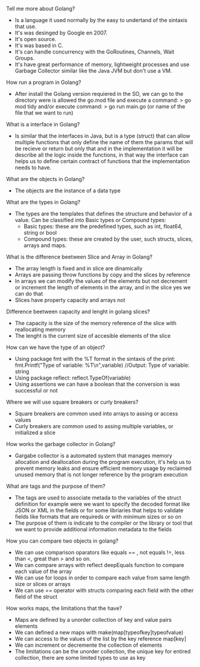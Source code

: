 Tell me more about Golang?

- Is a language it used normally by the easy to undertand of the sintaxis that use.
- It's was desinged by Google en 2007.
- It's open source.
- It's was based in C.
- It's can handle concurrency with the GoRoutines, Channels, Wait Groups.
- It's have great performance of memory, lightweight processes and use Garbage Collector similar like the Java JVM but don't use a VM.

How run a program in Golang?

- After install the Golang version requiered in the SO, we can go to the directory were is allowed the go.mod file and execute a command: > go mod tidy and/or execute command: > go run main.go (or name of the file that we want to run)

What is a interface in Golang?

- Is similar that the interfaces in Java, but is a type (struct) that can allow multiple functions that only define the name of them the params that will be recieve or return but only that and in the implementation it will be describe all the logic inside the functions, in that way the interface can helps us to define certain contract of functions that the implementation needs to have.

What are the objects in Golang?

- The objects are the instance of a data type

What are the types in Golang?

- The types are the templates that defines the structure and behavior of a value. Can be classified into Basic types or Compound types:
   * Basic types: these are the predefined types, such as int, float64, string or bool
   * Compound types: these are created by the user, such structs, slices, arrays and maps.

What is the difference beetween Slice and Array in Golang?

- The array length is fixed and in slice are dinamically
- Arrays are passing throw functions by copy and the slices by reference
- In arrays we can modify the values of the elements but not decrement or increment the length of elements in the array, and in the slice yes we can do that
- Slices have property capacity and arrays not

Difference beetween capacity and lenght in golang slices?

- The capacity is the size of the memory reference of the slice with reallocating memory
- The lenght is the current size of accesible elements of the slice

How can we have the type of an object?

- Using package fmt with the %T format in the sintaxis of the print: fmt.Printf("Type of variable: %T\n",variable) //Output: Type of variable: string
- Using package reflect: reflect.TypeOf(variable)
- Using assertions we can have a boolean that the conversion is was successful or not   

Where we will use square breakers or curly breakers?

- Square breakers are common used into arrays to assing or access values
- Curly breakers are common used to assing multiple variables, or initialized a slice

How works the garbage collector in Golang?

- Gargabe collector is a automated system that manages memory allocation and deallocation during the program execution, it's help us to prevent memory leaks and ensure efficient memory usage by reclaimed unused memory that is not longer reference by the program execution

What are tags and the purpose of them?

- The tags are used to associate metada to the variables of the struct definition for example were we want to specify the decoded format like JSON or XML in the fields or for some libriaries that helps to validate fields like formats that are requireds or with minimum sizes or so on
- The purpose of them is indicate to the compiler or the library or tool that we want to provide additional information metadata to the fields

How you can compare two objects in golang?

- We can use comparison oparators like equals == , not equals !=, less than <, great than > and so on.
- We can compare arrays with reflect deepEquals function to compare each value of the array
- We can use for loops in order to compare each value from same length size or slices or arrays
- We can use == operator with structs comparing each field with the other field of the struct

How works maps, the limitations that the have?

- Maps are defined by a unorder collection of key and value pairs elements
- We can defined a new maps with make(map[typeofkey]typeofvalue)
- We can access to the values of the list by the key reference map[key]
- We can increment or decremente the collection of elements
- The limitations can be the unorder collection, the unique key for entired collection, there are some limited types to use as key